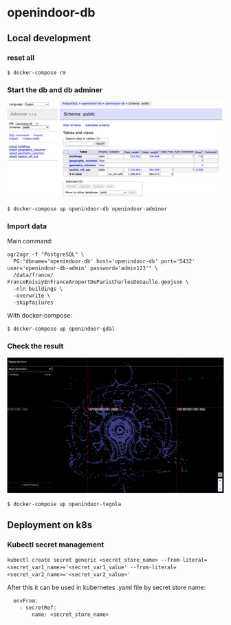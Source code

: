 # openindoor-db

## Local development
### reset all
```
$ docker-compose rm
```
### Start the db and db adminer
![Adminer](doc/adminer.png?raw=true "Adminer")

```
$ docker-compose up openindoor-db openindoor-adminer
```
### Import data
Main command:
```
ogr2ogr -f "PostgreSQL" \
  PG:"dbname='openindoor-db' host='openindoor-db' port='5432' user='openindoor-db-admin' password='admin123'" \
  /data/france/ FranceRoissyEnFranceAroportDeParisCharlesDeGaulle.geojson \
  -nln buildings \
  -overwrite \
  -skipfailures
```
With docker-compose:
```
$ docker-compose up openindoor-gdal
```

### Check the result

![tegola](doc/tegola.png?raw=true "tegola")
```
$ docker-compose up openindoor-tegola
```

## Deployment on k8s
### Kubectl secret management
```kubectl create secret generic <secret_store_name> --from-literal=<secret_var1_name>='<secret_var1_value' --from-literal=<secret_var2_name>='<secret_var2_value>'```

After this it can be used in kubernetes .yaml file by secret store name:
```
  envFrom:
    - secretRef:
        name: <secret_store_name>
```
